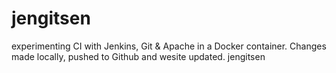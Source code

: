 # jengitsen
experimenting CI with Jenkins, Git &amp; Apache in a Docker container. Changes made locally, pushed to Github and wesite updated.
jengitsen
